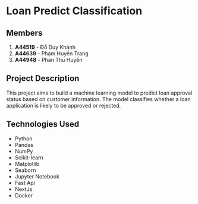# Loan Predict Classification

## Members
1. **A44519** - Đỗ Duy Khánh  
2. **A44639** - Phạm Huyền Trang  
3. **A44948** - Phan Thu Huyền  

## Project Description
This project aims to build a machine learning model to predict loan approval status based on customer information. The model classifies whether a loan application is likely to be approved or rejected.

## Technologies Used
- Python
- Pandas
- NumPy
- Scikit-learn
- Matplotlib
- Seaborn
- Jupyter Notebook
- Fast Api
- NextJs
- Docker


